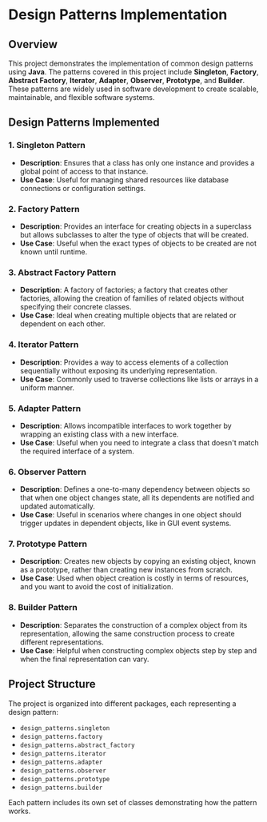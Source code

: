 # Design Patterns Implementation

## Overview
This project demonstrates the implementation of common design patterns using **Java**. The patterns covered in this project include **Singleton**, **Factory**, **Abstract Factory**, **Iterator**, **Adapter**, **Observer**, **Prototype**, and **Builder**. These patterns are widely used in software development to create scalable, maintainable, and flexible software systems.

## Design Patterns Implemented

### 1. **Singleton Pattern**
- **Description**: Ensures that a class has only one instance and provides a global point of access to that instance.
- **Use Case**: Useful for managing shared resources like database connections or configuration settings.

### 2. **Factory Pattern**
- **Description**: Provides an interface for creating objects in a superclass but allows subclasses to alter the type of objects that will be created.
- **Use Case**: Useful when the exact types of objects to be created are not known until runtime.

### 3. **Abstract Factory Pattern**
- **Description**: A factory of factories; a factory that creates other factories, allowing the creation of families of related objects without specifying their concrete classes.
- **Use Case**: Ideal when creating multiple objects that are related or dependent on each other.

### 4. **Iterator Pattern**
- **Description**: Provides a way to access elements of a collection sequentially without exposing its underlying representation.
- **Use Case**: Commonly used to traverse collections like lists or arrays in a uniform manner.

### 5. **Adapter Pattern**
- **Description**: Allows incompatible interfaces to work together by wrapping an existing class with a new interface.
- **Use Case**: Useful when you need to integrate a class that doesn't match the required interface of a system.

### 6. **Observer Pattern**
- **Description**: Defines a one-to-many dependency between objects so that when one object changes state, all its dependents are notified and updated automatically.
- **Use Case**: Useful in scenarios where changes in one object should trigger updates in dependent objects, like in GUI event systems.

### 7. **Prototype Pattern**
- **Description**: Creates new objects by copying an existing object, known as a prototype, rather than creating new instances from scratch.
- **Use Case**: Used when object creation is costly in terms of resources, and you want to avoid the cost of initialization.

### 8. **Builder Pattern**
- **Description**: Separates the construction of a complex object from its representation, allowing the same construction process to create different representations.
- **Use Case**: Helpful when constructing complex objects step by step and when the final representation can vary.

## Project Structure

The project is organized into different packages, each representing a design pattern:

- `design_patterns.singleton`
- `design_patterns.factory`
- `design_patterns.abstract_factory`
- `design_patterns.iterator`
- `design_patterns.adapter`
- `design_patterns.observer`
- `design_patterns.prototype`
- `design_patterns.builder`

Each pattern includes its own set of classes demonstrating how the pattern works.
